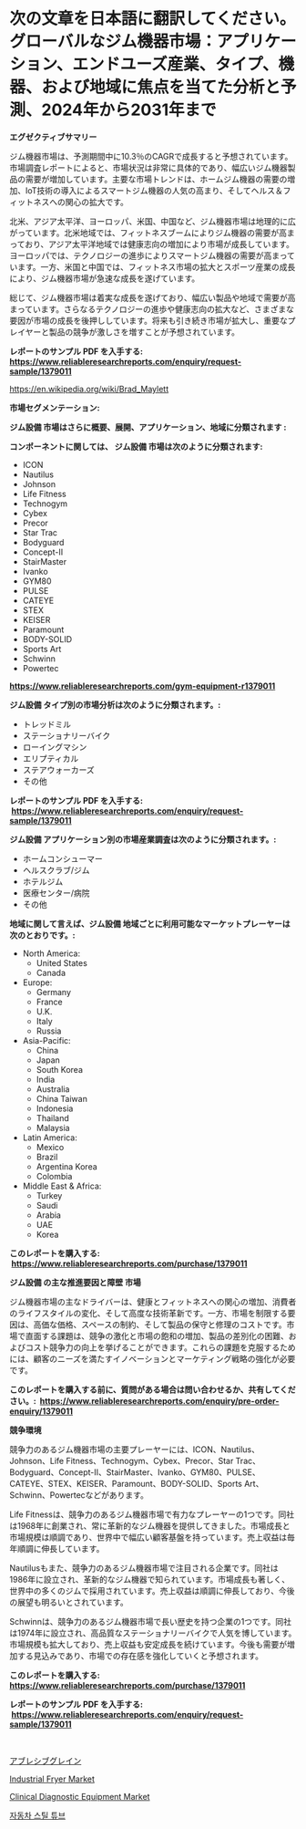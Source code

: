 <p><h1>次の文章を日本語に翻訳してください。グローバルなジム機器市場：アプリケーション、エンドユーズ産業、タイプ、機器、および地域に焦点を当てた分析と予測、2024年から2031年まで</h1></p><p><strong>エグゼクティブサマリー</strong></p>
<p><p>ジム機器市場は、予測期間中に10.3％のCAGRで成長すると予想されています。市場調査レポートによると、市場状況は非常に具体的であり、幅広いジム機器製品の需要が増加しています。主要な市場トレンドは、ホームジム機器の需要の増加、IoT技術の導入によるスマートジム機器の人気の高まり、そしてヘルス＆フィットネスへの関心の拡大です。</p><p>北米、アジア太平洋、ヨーロッパ、米国、中国など、ジム機器市場は地理的に広がっています。北米地域では、フィットネスブームによりジム機器の需要が高まっており、アジア太平洋地域では健康志向の増加により市場が成長しています。ヨーロッパでは、テクノロジーの進歩によりスマートジム機器の需要が高まっています。一方、米国と中国では、フィットネス市場の拡大とスポーツ産業の成長により、ジム機器市場が急速な成長を遂げています。</p><p>総じて、ジム機器市場は着実な成長を遂げており、幅広い製品や地域で需要が高まっています。さらなるテクノロジーの進歩や健康志向の拡大など、さまざまな要因が市場の成長を後押ししています。将来も引き続き市場が拡大し、重要なプレイヤーと製品の競争が激しさを増すことが予想されています。</p></p>
<p><strong>レポートのサンプル PDF を入手する: <a href="https://www.reliableresearchreports.com/enquiry/request-sample/1379011">https://www.reliableresearchreports.com/enquiry/request-sample/1379011</a></strong></p>
<p><a href="https://en.wikipedia.org/wiki/Brad_Maylett">https://en.wikipedia.org/wiki/Brad_Maylett</a></p>
<p><strong>市場セグメンテーション:</strong></p>
<p><strong> ジム設備 市場はさらに概要、展開、アプリケーション、地域に分類されます :</strong></p>
<p><strong>コンポーネントに関しては、 ジム設備 市場は次のように分類されます: &nbsp;</strong></p>
<p><ul><li>ICON</li><li>Nautilus</li><li>Johnson</li><li>Life Fitness</li><li>Technogym</li><li>Cybex</li><li>Precor</li><li>Star Trac</li><li>Bodyguard</li><li>Concept-II</li><li>StairMaster</li><li>Ivanko</li><li>GYM80</li><li>PULSE</li><li>CATEYE</li><li>STEX</li><li>KEISER</li><li>Paramount</li><li>BODY-SOLID</li><li>Sports Art</li><li>Schwinn</li><li>Powertec</li></ul></p>
<p><strong><a href="https://www.reliableresearchreports.com/gym-equipment-r1379011">https://www.reliableresearchreports.com/gym-equipment-r1379011</a></strong></p>
<p><strong> ジム設備 タイプ別の市場分析は次のように分類されます。:</strong></p>
<p><ul><li>トレッドミル</li><li>ステーショナリーバイク</li><li>ローイングマシン</li><li>エリプティカル</li><li>ステアウォーカーズ</li><li>その他</li></ul></p>
<p><strong>レポートのサンプル PDF を入手する: &nbsp;<a href="https://www.reliableresearchreports.com/enquiry/request-sample/1379011">https://www.reliableresearchreports.com/enquiry/request-sample/1379011</a></strong></p>
<p><strong> ジム設備 アプリケーション別の市場産業調査は次のように分類されます。:</strong></p>
<p><ul><li>ホームコンシューマー</li><li>ヘルスクラブ/ジム</li><li>ホテルジム</li><li>医療センター/病院</li><li>その他</li></ul></p>
<p><strong>地域に関して言えば、ジム設備 地域ごとに利用可能なマーケットプレーヤーは次のとおりです。:</strong></p>
<p><ul>
    <li>
        North America:
        <ul>
            <li>United States</li>
            <li>Canada</li>
        </ul>
    </li>
    <li>
        Europe:
        <ul>
            <li>Germany</li>
            <li>France</li>
            <li>U.K.</li>
            <li>Italy</li>
            <li>Russia</li>
        </ul>
    </li>
    <li>
        Asia-Pacific:
        <ul>
            <li>China</li>
            <li>Japan</li>
            <li>South Korea</li>
            <li>India</li>
            <li>Australia</li>
            <li>China Taiwan</li>
            <li>Indonesia</li>
            <li>Thailand</li>
            <li>Malaysia</li>
        </ul>
    </li>
    <li>
        Latin America:
        <ul>
            <li>Mexico</li>
            <li>Brazil</li>
            <li>Argentina Korea</li>
            <li>Colombia</li>
        </ul>
    </li>
    <li>
        Middle East & Africa:
        <ul>
            <li>Turkey</li>
            <li>Saudi</li>
            <li>Arabia</li>
            <li>UAE</li>
            <li>Korea</li>
        </ul>
    </li>
    </ul></p>
<p><strong>このレポートを購入する: &nbsp;<a href="https://www.reliableresearchreports.com/purchase/1379011">https://www.reliableresearchreports.com/purchase/1379011</a></strong></p>
<p><strong>ジム設備 の主な推進要因と障壁 市場</strong></p>
<p><p>ジム機器市場の主なドライバーは、健康とフィットネスへの関心の増加、消費者のライフスタイルの変化、そして高度な技術革新です。一方、市場を制限する要因は、高価な価格、スペースの制約、そして製品の保守と修理のコストです。市場で直面する課題は、競争の激化と市場の飽和の増加、製品の差別化の困難、およびコスト競争力の向上を挙げることができます。これらの課題を克服するためには、顧客のニーズを満たすイノベーションとマーケティング戦略の強化が必要です。</p></p>
<p><strong>このレポートを購入する前に、質問がある場合は問い合わせるか、共有してください。:&nbsp; <a href="https://www.reliableresearchreports.com/enquiry/pre-order-enquiry/1379011">https://www.reliableresearchreports.com/enquiry/pre-order-enquiry/1379011</a></strong></p>
<p><strong>競争環境</strong></p>
<p><p>競争力のあるジム機器市場の主要プレーヤーには、ICON、Nautilus、Johnson、Life Fitness、Technogym、Cybex、Precor、Star Trac、Bodyguard、Concept-II、StairMaster、Ivanko、GYM80、PULSE、CATEYE、STEX、KEISER、Paramount、BODY-SOLID、Sports Art、Schwinn、Powertecなどがあります。</p><p>Life Fitnessは、競争力のあるジム機器市場で有力なプレーヤーの1つです。同社は1968年に創業され、常に革新的なジム機器を提供してきました。市場成長と市場規模は順調であり、世界中で幅広い顧客基盤を持っています。売上収益は毎年順調に伸長しています。</p><p>Nautilusもまた、競争力のあるジム機器市場で注目される企業です。同社は1986年に設立され、革新的なジム機器で知られています。市場成長も著しく、世界中の多くのジムで採用されています。売上収益は順調に伸長しており、今後の展望も明るいとされています。</p><p>Schwinnは、競争力のあるジム機器市場で長い歴史を持つ企業の1つです。同社は1974年に設立され、高品質なステーショナリーバイクで人気を博しています。市場規模も拡大しており、売上収益も安定成長を続けています。今後も需要が増加する見込みであり、市場での存在感を強化していくと予想されます。</p></p>
<p><strong>このレポートを購入する: &nbsp; <a href="https://www.reliableresearchreports.com/purchase/1379011">https://www.reliableresearchreports.com/purchase/1379011</a></strong></p>
<p><strong>レポートのサンプル PDF を入手する: &nbsp;<a href="https://www.reliableresearchreports.com/enquiry/request-sample/1379011">https://www.reliableresearchreports.com/enquiry/request-sample/1379011</a></strong><strong></strong></p>
<p>&nbsp;</p>
<p><p><a href="https://github.com/DanykaKilback/Market-Research-Report-List-2/blob/main/5288695946.md">アブレシブグレイン</a></p><p><a href="https://github.com/ajiariaa/Market-Research-Report-List-1/blob/main/industrial-fryer-market.md">Industrial Fryer Market</a></p><p><a href="https://github.com/sarohimweaach77/Market-Research-Report-List-1/blob/main/clinical-diagnostic-equipment-market.md">Clinical Diagnostic Equipment Market</a></p><p><a href="https://github.com/LuckeyCorbin/Market-Research-Report-List-1/blob/main/74831134547.md">자동차 스틸 튜브</a></p></p>